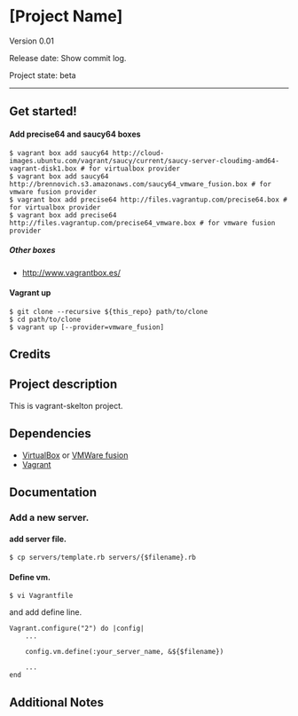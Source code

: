 [Project Name]
====

Version 0.01

Release date: Show commit log.

Project state: beta

----

Get started!
------

#### Add precise64 and saucy64 boxes

    $ vagrant box add saucy64 http://cloud-images.ubuntu.com/vagrant/saucy/current/saucy-server-cloudimg-amd64-vagrant-disk1.box # for virtualbox provider
    $ vagrant box add saucy64 http://brennovich.s3.amazonaws.com/saucy64_vmware_fusion.box # for vmware fusion provider
    $ vagrant box add precise64 http://files.vagrantup.com/precise64.box # for virtualbox provider
    $ vagrant box add precise64 http://files.vagrantup.com/precise64_vmware.box # for vmware fusion provider


##### Other boxes

- http://www.vagrantbox.es/

#### Vagrant up 

    $ git clone --recursive ${this_repo} path/to/clone
    $ cd path/to/clone
    $ vagrant up [--provider=vmware_fusion]


Credits
------

Project description
------

This is vagrant-skelton project.

Dependencies
------

- [VirtualBox](https://www.virtualbox.org/) or [VMWare fusion](https://www.vmware.com/jp/products/fusion/)
- [Vagrant](http://www.vagrantup.com/)

Documentation
------

### Add a new server.

#### add server file.

    $ cp servers/template.rb servers/{$filename}.rb

#### Define vm.

    $ vi Vagrantfile

and add define line.

    Vagrant.configure("2") do |config|
        ...
	    
	    config.vm.define(:your_server_name, &${$filename})
	    
	    ...
    end
    
    


Additional Notes
------




